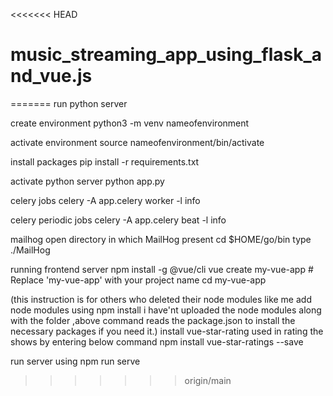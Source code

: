 <<<<<<< HEAD
# music_streaming_app_using_flask_and_vue.js
=======
run python server

create environment
python3 -m venv nameofenvironment

activate environment
source nameofenvironment/bin/activate

install packages
pip install -r requirements.txt

activate python server
python app.py

celery jobs
celery -A app.celery worker -l info

celery periodic jobs 
celery -A app.celery beat -l info

mailhog 
open directory in which MailHog present
cd $HOME/go/bin
type ./MailHog

running frontend server
npm install -g @vue/cli
vue create my-vue-app  # Replace 'my-vue-app' with your project name
cd my-vue-app

(this instruction is for others who deleted their node modules like me
add node modules using 
npm install
i have'nt uploaded the node modules along with the folder ,above command reads the package.json to install the necessary packages if you need it.)
install vue-star-rating used in rating the shows by entering below command
npm install vue-star-ratings --save

run server using 
npm run serve

>>>>>>> origin/main
